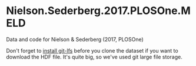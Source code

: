 # Nielson.Sederberg.2017.PLOSOne.MELD
Data and code for Nielson &amp; Sederberg (2017, PLOSOne)


Don't forget to [install git-lfs](https://git-lfs.github.com/) before you clone the dataset if you want to download the HDF file. It's quite big, so we've used git large file storage.